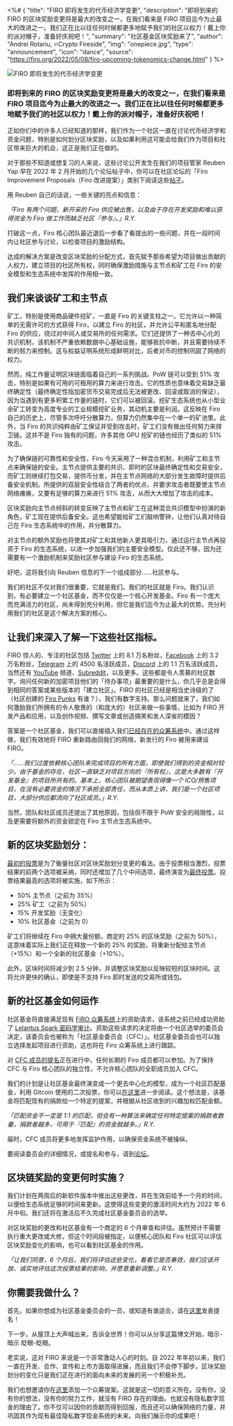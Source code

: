 <%# {
  "title": "FIRO 即将发生的代币经济学变更",
  "description": "即将到来的 FIRO 的区块奖励变更将是最大的改变之一，在我们看来是 FIRO 项目迄今为止最大的改进之一。我们正在比以往任何时候都更多地赋予我们的社区以权力！戴上你的派对帽子，准备好庆祝吧！",
  "summary": "社区基金区块奖励来了",
  "author": "Andrei Rotariu, 🔥Crypto Fireside",
  "img": "onepiece.jpg",
  "type": "announcement",
  "icon": "dance",
  "source": "https://firo.org/2022/05/08/firo-upcoming-tokenomics-change.html"
} %>

![FIRO 即将发生的代币经济学变更](https://firo.org/blog/assets/park-troopers.jpg#size=3876x2660)

### 即将到来的 FIRO 的区块奖励变更将是最大的改变之一，在我们看来是 FIRO 项目迄今为止最大的改进之一。我们正在比以往任何时候都更多地赋予我们的社区以权力！戴上你的派对帽子，准备好庆祝吧！

正如你们中的许多人已经知道的那样，我们作为一个社区一直在讨论代币经济学和资金问题，特别是如何划分区块奖励，以及如果利用这可能会给我们作为项目和社区带来巨大的机会，这正是我们正在做的。

对于那些不知道或想复习的人来说，这些讨论公开发生在我们的项目管家 Reuben Yap 早在 2022 年 2 月开始的几个论坛帖子中，你可以在社区论坛的「Firo Improvement Proposals（Firo 改进提案）」类别下阅读这些[帖子](2022-02-17-tokenomics-and-funding-division-of-block-reward-discussion-and-community-matching-fund.html)。

用 Reuben 自己的话说，一些关键的亮点和信息：

*「Firo 有两个问题，新开采的 Firo 供应被出售，以及由于存在开发奖励和难以获得资金为 Firo 做工作而缺乏社区『参与』。」R.Y.*

打破这一点，Firo 核心团队最近退后一步看了看提出的一些问题，并在一段时间内让社区参与讨论，以检查项目的激励结构。

达成的解决方案是改变区块奖励的分配方式，首先赋予那些希望为项目做出贡献的人权力，建立项目的社区所有权，同时确保激励措施与主节点和矿工在 Firo 的安全模型和生态系统中发挥的作用相一致。

## 我们来谈谈矿工和主节点

矿工，特别是使用商品硬件挖矿，一直是 Firo 的关键支柱之一。它允许以一种简单的无需许可的方式获得 Firo，以建立 Firo 的社区，并允许公平和匿名地分配 Firo 的供应，绕过对中间人或交易所的任何需求。它们还提供了一种去中心化的共识机制，该机制不严重依赖数据中心基础设施，能够抵抗中断，并且需要持续不断的努力来控制。这与权益证明系统形成鲜明对比，后者对币的控制巩固了网络的权力。

然而，纯工作量证明区块链面临着自己的一系列挑战。PoW 链可以受到 51% 攻击，特别是如果有可用的可租用的算力来进行攻击。它的性质也意味着交易缺乏最终确定性（最终确定性指加密货币交易完成后无法被更改、回滚或取消的保证），因为当遇到有更多积累工作量的链时，它们可以被回滚。挖矿生态系统也从小型业余矿工转变为高度专业的工业规模挖矿业务，其动机主要是利润。这反映在 Firo 自己的历史上，尽管多次呼吁分散算力，但算力仍然集中在一个单一的矿池里。此外，当 Firo 的共识纯粹由矿工保证并受到攻击时，矿工们没有做出任何努力来捍卫链。这并不是 Firo 独有的问题，许多其他 GPU 挖矿的链也经历了类似的 51% 攻击。

为了确保链的可靠性和安全性，Firo 今天采用了一种混合机制，利用矿工和主节点来确保链的安全。主节点提供主要的共识、即时的区块最终确定性和交易安全，而矿工则继续打包交易，提供币分发，并在主节点网络的大部分发生故障时提供后备安全机制。所提供的双层安全性结合了两者的优点，并要求攻击者既要使主节点网络瘫痪，又要有足够的算力来进行 51% 攻击，从而大大增加了攻击的成本。

区块奖励向主节点倾斜的转变反映了主节点和矿工在这种混合共识模型中扮演的新角色，矿工现在提供后备安全。这也希望能给矿工们敲响警钟，让他们认真对待自己在 Firo 生态系统中的作用，并分散算力。

对主节点的额外奖励也将使其对矿工和其他新人更具吸引力，通过运行主节点再投资于 Firo 的生态系统，以进一步加强我们的主要安全模型。仅此还不够，因为还需要有一个激励机制来奖励社区参与建设 Firo 的生态系统。

好吧，这将我引向 Reuben 信息的下一个组成部分……社区参与。

我们的社区不仅对我们很重要，它就是我们。我们的社区就是 Firo。我们认识到，有必要建立一个社区基金，而不仅仅是一个核心开发基金。Firo 有一个庞大而充满活力的社区，尚未得到充分利用，但它是我们迄今为止最大的优势。充分利用我们的社区是这个解决方案的核心。

## 让我们来深入了解一下这些社区指标。

FIRO 惊人的、专注的社区包括 [Twitter](https://twitter.com/firoorg) 上的 8.1 万名粉丝，[Facebook](https://www.facebook.com/firoorg/) 上的 3.2 万名粉丝，[Telegram](https://t.me/firoorg) 上的 4500 名活跃成员，[Discord](https://discord.gg/DsqrhmH7) 上的 1.1 万名活跃成员，当然还有 [YouTube](https://www.youtube.com/c/firoorg) 频道、[Subreddit](https://www.reddit.com/r/FiroProject/)，以及更多。这些都是令人羡慕的社区数字。询问任何新的加密项目他们的「待办事项」最重要的是什么，你几乎总是会得到相同的答案或某些版本的「建立社区」。FIRO 的社区已经是相当史诗级的了（社区创建的 [Firo Punks](https://firopunks.com/) 有谁？），我们有数字支持。那么问题就来了，我们如何激励我们所拥有的令人敬畏的（和庞大的）社区来做一些事情，比如为 FIRO 开发产品和应用，以及创作视频、撰写文章或创造搞笑和发人深省的模因？

答案是一个社区基金，我们可以直接插入我们[已经存在的众筹系统](https://fcs.firo.org/proposals)中。通过这样做，我们有效地将 FIRO 重新路由回我们的网络，新发行的 Firo 被用来建设 FIRO。

*「……我们过度依赖核心团队来完成项目的所有方面，即使我们得到的资金相对较少。由于基金的存在，社区一直缺乏对项目方向的『所有权』，这是大多数有『开发基金』的项目所共有的。基本上，核心团队被期望表现得像一个 ICO/预售项目，在没有必要资金的情况下承担全部责任，而从本质上讲，我们是一个社区项目，大部分供应都流向了社区成员。」R.Y.*

当然，团队和社区成员还提出了其他原因，包括但不限于 PoW 安全的局限性，以及更需要将额外的资金锁定在 Firo 主节点生态系统中。

## 新的区块奖励划分：

[最初的投票](https://forum.firo.org/t/poll-on-firo-block-reward-division)是为了衡量社区对区块奖励划分变更的看法。由于投票相当激烈，投票结果的前两个选项被采纳，同时还增加了几个中间选项，最终演变为[最终投票](https://forum.firo.org/t/final-poll-on-firo-block-reward-division)。投票结果最高的选项将被实施，如下所示：

* 50% 主节点（之前为 35%）
* 25% 矿工（之前为 50%）
* 15% 开发奖励（无变化）
* 10% 社区基金（之前为 0）

矿工们将继续在 Firo 中拥大量份额，商定的 25% 的区块奖励（之前为 50%），这意味着实际上我们正在释放一个新的 25% 的奖励，将重新分配给主节点（+15%）和一个全新的社区基金（+10%）。

此外，区块时间将减少到 2.5 分钟，并调整区块奖励以反映较短的区块时间。这将允许更快的确认，即使是不支持 Firo 即时发送的交易所或钱包。

## 新的社区基金如何运作

社区基金将直接满足现有 [FIRO 众筹系统](https://fcs.firo.org/proposals)上的资助请求，该系统之前已经成功资助了 [Lelantus Spark 密码学审计](https://fcs.firo.org/proposal/2)。资助这些请求的决定将由一个社区选举的委员会决定，该委员会也被称为「社区基金委员会（CFC）」。社区基金委员会也可以独立选择发起项目进行资助，这也将在 Firo 众筹系统上进行跟踪。

对 [CFC 成员的提名](https://forum.firo.org/t/nomination-for-community-fund-committee)正在进行中，任何长期的 Firo 成员都可以参加。为了保持 CFC 与 Firo 核心团队的独立性，不允许核心团队的全职成员加入 CFC。

我们的计划是让社区基金最终演变成一个更去中心化的模型，成为一个社区匹配基金，利用 Gitcoin 使用的二次投票，你可以[在这里](https://gitcoin.co/blog/gitcoin-grants-quadratic-funding-for-the-world/)进一步阅读。这个想法是，该基金将匹配现有的捐款给一个特定的提案，并根据从社区收到的兴趣加权匹配金额。

*「匹配资金不一定是 1:1 的匹配，但会有一种算法来确定任何特定提案的捐款者数量，捐款者越多，可用于『匹配』的资金就越多。」R.Y.*

届时，CFC 成员将更多地发挥监护作用，以确保资金系统不被操纵。

要阅读委员会的详细情况，或提名和参与，请到[论坛](https://forum.firo.org/t/nomination-for-community-fund-committee)。

## 区块链奖励的变更何时实施？

我们计划在两周后的新软件版本中推出这些更改，并在生效前给予一个月的时间，以便给生态系统足够的时间来更新。这使得这些变更的激活时间大约为 2022 年 6 月中旬。我们还将在激活后不久完成社区基金委员会的选举。

对区块奖励的更改和社区基金有一个商定的 6 个月审查和评估。虽然预计不需要执行重大更改或大修，但这个时间段被指定，以便核心团队和 Firo 社区可以评估区块奖励变化的影响，也可以看到社区基金的作用。

*「让我们同意，6 个月后，我们将评估这些变化，看看它是否奏效，我们应该开放、诚实地评估这次投票结果的影响，并愿意重新调整。」R.Y.*

## 你需要我做什么？

首先，如果你想成为社区基金委员会的一员，或知道有谁适合，请在[这里](https://forum.firo.org/t/nomination-for-community-fund-committee)发表提名！

下一步。从屋顶上大声喊出来，告诉全世界！你可以从分享这篇博文开始，暗示-暗示 眨眼-眨眼。

老实说，这对 FIRO 来说是一个非常激动人心的时刻。自 2022 年年初以来，我们一直在开发、合作、宣传和上市方面取得进展，而且我们不会停下脚步。区块奖励划分的变化只是我们正在进行的面向未来的发展的另一个积极补充。

我们也想邀请你在[这里](https://fcs.firo.org/proposal/add/disclaimer)添加一个众筹提案。这就是这一切的意义所在。没有你，没有你的想法，没有你的努力工作，就没有 FIRO 存在的理由。也就没有隐私数字现金的理由了。你不仅可以因你的贡献而得到回报，而且还可以确保网络的力量，并巩固其作为现有最佳隐私数字现金系统的未来。向我们展示你的成果吧！
